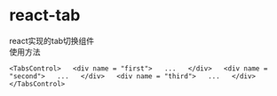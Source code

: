 # react-tab
react实现的tab切换组件  
使用方法  
  
  
`<TabsControl>  
  	<div name = "first">  
	  ...  
	</div>  
	<div name = "second">  
	  ...  
	</div>  
	<div name = "third">  
	  ...  
  	</div>  
</TabsControl>`
